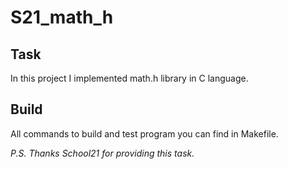 # S21_math_h

## Task
In this project I implemented math.h library in C language.   

## Build 
All commands to build and test program you can find in Makefile.


_P.S. Thanks School21 for providing this task._

